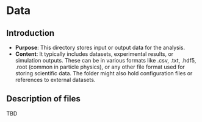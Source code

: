 # Data

## Introduction
*	**Purpose**: This directory stores input or output data for the analysis.
*	**Content**: It typically includes datasets, experimental results, or simulation outputs. These can be in various formats like .csv, .txt, .hdf5, .root (common in particle physics), or any other file format used for storing scientific data. The folder might also hold configuration files or references to external datasets.

## Description of files
TBD

